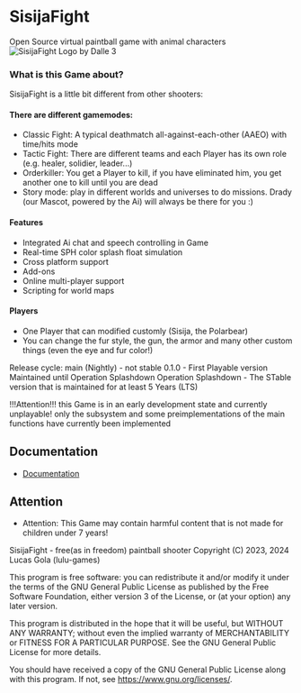 # SisijaFight
Open Source virtual paintball game with animal characters
![SisijaFight Logo by Dalle 3](https://github.com/SpringTech-Studios/SisijaFight/assets/128484007/255be1bd-5894-488b-9702-efe52a035f87)


### What is this Game about?
SisijaFight is a little bit different from other shooters:
#### There are different gamemodes:
* Classic Fight: A typical deathmatch all-against-each-other (AAEO) with time/hits mode
* Tactic Fight: There are different teams and each Player has its own role (e.g. healer, solidier, leader...)
* Orderkiller: You get a Player to kill, if you have eliminated him, you get another one to kill until you are dead
* Story mode: play in different worlds and universes to do missions. Drady (our Mascot, powered by the Ai) will always be there for you :)
#### Features
* Integrated Ai chat and speech controlling in Game
* Real-time SPH color splash float simulation
* Cross platform support
* Add-ons
* Online multi-player support
* Scripting for world maps
#### Players
* One Player that can modified customly (Sisija, the Polarbear)
* You can change the fur style, the gun, the armor and many other custom things (even the eye and fur color!)

Release cycle:
main (Nightly) - not stable
0.1.0 - First Playable version Maintained until Operation Splashdown
Operation Splashdown - The STable version that is maintained for at least 5 Years (LTS)

!!!Attention!!!
this Game is in an early development state and currently unplayable!
only the subsystem and some preimplementations of the main functions have currently been implemented

## Documentation
* [Documentation](https://springtech-studios.github.io/SisijaFight/docu/html/index.html)
## Attention
* Attention: This Game may contain harmful content that is not made for children under 7 years!

 SisijaFight - free(as in freedom) paintball shooter
    Copyright (C) 2023, 2024  Lucas Gola (lulu-games)

   This program is free software: you can redistribute it and/or modify
    it under the terms of the GNU General Public License as published by
    the Free Software Foundation, either version 3 of the License, or
    (at your option) any later version.

   This program is distributed in the hope that it will be useful,
    but WITHOUT ANY WARRANTY; without even the implied warranty of
    MERCHANTABILITY or FITNESS FOR A PARTICULAR PURPOSE.  See the
    GNU General Public License for more details.

   You should have received a copy of the GNU General Public License
    along with this program.  If not, see <https://www.gnu.org/licenses/>.
